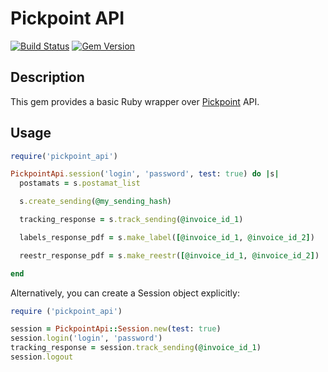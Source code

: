 # Pickpoint API

[![Build Status](https://travis-ci.org/kinderly/pickpoint_api.png?branch=master)](https://travis-ci.org/kinderly/pickpoint_api)
[![Gem Version](https://badge.fury.io/rb/pickpoint_api.png)](http://badge.fury.io/rb/pickpoint_api)

## Description

This gem provides a basic Ruby wrapper over [Pickpoint](http://pickpoint.ru/) API.

## Usage

```ruby
require('pickpoint_api')

PickpointApi.session('login', 'password', test: true) do |s|
  postamats = s.postamat_list

  s.create_sending(@my_sending_hash)

  tracking_response = s.track_sending(@invoice_id_1)

  labels_response_pdf = s.make_label([@invoice_id_1, @invoice_id_2])

  reestr_response_pdf = s.make_reestr([@invoice_id_1, @invoice_id_2])

end
```

Alternatively, you can create a Session object explicitly:

```ruby
require ('pickpoint_api')

session = PickpointApi::Session.new(test: true)
session.login('login', 'password')
tracking_response = session.track_sending(@invoice_id_1)
session.logout
```
